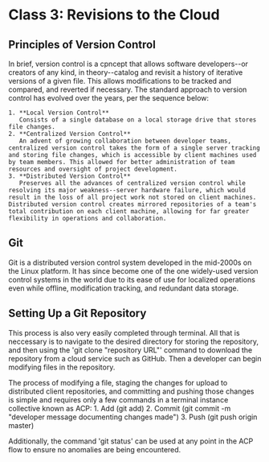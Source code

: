 # Class 3: Revisions to the Cloud

## Principles of Version Control
In brief, version control is a cpncept that allows software developers--or creators of any kind, in theory--catalog and revisit a history of iterative versions of a given file. This allows modifications to be tracked and compared, and reverted if necessary. The standard approach to version control has evolved over the years, per the sequence below:  

    1. **Local Version Control**  
       Consists of a single database on a local storage drive that stores file changes.  
    2. **Centralized Version Control**  
       An advent of growing collaboration between developer teams, centralized version control takes the form of a single server tracking and storing file changes, which is accessible by client machines used by team members. This allowed for better administration of team resources and oversight of project development.  
    3. **Distributed Version Control**  
       Preserves all the advances of centralized version control while resolving its major weakness--server hardware failure, which would result in the loss of all project work not stored on client machines. Distributed version control creates mirrored repositories of a team's total contribution on each client machine, allowing for far greater flexibility in operations and collaboration.  

## Git
Git is a distributed version control system developed in the mid-2000s on the Linux platform. It has since become one of the one widely-used version control systems in the world due to its ease of use for localized operations even while offline, modification tracking, and redundant data storage.

## Setting Up a Git Repository
This process is also very easily completed through terminal. All that is neccessary is to navigate to the desired directory for storing the repository, and then using the 'git clone "repository URL"' command to download the repository from a cloud service such as GitHub. Then a developer can begin modifying files in the repository.

The process of modifying a file, staging the changes for upload to distributed client repositories, and committing and pushing those changes is simple and requires only a few commands in a terminal instance collective known as ACP:
    1. Add (git add)
    2. Commit (git commit -m "developer message documenting changes made")
    3. Push (git push origin master)

Additionally, the command 'git status' can be used at any point in the ACP flow to ensure no anomalies are being encountered.